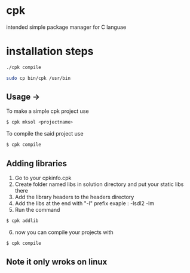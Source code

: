 # cpk
intended simple package manager for C languae

# installation steps

```sh
./cpk compile
```

```sh
sudo cp bin/cpk /usr/bin
```
## Usage ->

To make a simple cpk project use
```sh
$ cpk mksol <projectname>
```
To compile the said project use
  ```sh
$ cpk compile
```

## Adding libraries

1) Go to your cpkinfo.cpk 
2) Create folder named libs in solution directory and put your static libs there
3) Add the library headers to the headers directory
4) Add the libs at the end with "-l" prefix 
  exaple : -lsdl2 -lm
5) Run the command
 ```sh
$ cpk addlib
```
6) now you can compile your projects with 
  ```sh
$ cpk compile
```

## Note it only wroks on linux

